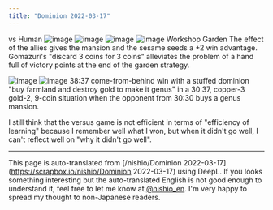 ```yaml
---
title: "Dominion 2022-03-17"
---
```


vs Human
![image](https://gyazo.com/56ec5dd3a276405fe34d7651a1ac8bfd/thumb/1000)
![image](https://gyazo.com/a2de0358e52fdc400ea4e0224f789257/thumb/1000)
![image](https://gyazo.com/6f1b43d4c9ebdca8e195024f972e7a3d/thumb/1000)
![image](https://gyazo.com/94f1b0144922d355630c7a0038707e5b/thumb/1000)
Workshop Garden
The effect of the allies gives the mansion and the sesame seeds a +2 win advantage.
Gomazuri's "discard 3 coins for 3 coins" alleviates the problem of a hand full of victory points at the end of the garden strategy.

![image](https://gyazo.com/72ec89359e61451a26993c33d895c362/thumb/1000)
![image](https://gyazo.com/bbaef5262b9899b9723ada5f05d2074f/thumb/1000)
38:37 come-from-behind win with a stuffed dominion "buy farmland and destroy gold to make it genus" in a 30:37, copper-3 gold-2, 9-coin situation when the opponent from 30:30 buys a genus mansion.

I still think that the versus game is not efficient in terms of "efficiency of learning" because I remember well what I won, but when it didn't go well, I can't reflect well on "why it didn't go well".

---
This page is auto-translated from [/nishio/Dominion 2022-03-17](https://scrapbox.io/nishio/Dominion 2022-03-17) using DeepL. If you looks something interesting but the auto-translated English is not good enough to understand it, feel free to let me know at [@nishio_en](https://twitter.com/nishio_en). I'm very happy to spread my thought to non-Japanese readers.
